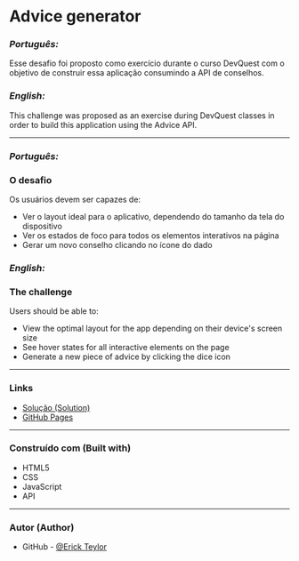 # Advice generator
### <i>Português:</i>

Esse desafio foi proposto como exercício durante o curso DevQuest com o objetivo de construir essa aplicação consumindo a API de conselhos.

### <i>English:</i>

This challenge was proposed as an exercise during DevQuest classes in order to build this application using the Advice API.
________________________________________________

### <i>Português:</i>
### O desafio

Os usuários devem ser capazes de:

- Ver o layout ideal para o aplicativo, dependendo do tamanho da tela do dispositivo
- Ver os estados de foco para todos os elementos interativos na página
- Gerar um novo conselho clicando no ícone do dado

### <i>English:</i>
### The challenge
Users should be able to:

- View the optimal layout for the app depending on their device's screen size
- See hover states for all interactive elements on the page
- Generate a new piece of advice by clicking the dice icon
_________________________________________________

### Links

- [Solução (Solution)](https://github.com/ErickTeylor/advice-generator)
- [GitHub Pages](https://erickteylor.github.io/advice-generator/)
__________________________________________________

### Construído com (Built with)

- HTML5
- CSS
- JavaScript
- API
__________________________________________________

### Autor (Author)

- GitHub - [@Erick Teylor](https://github.com/ErickTeylor)
